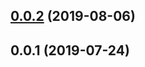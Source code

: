 <a name="0.0.2"></a>
## [0.0.2](https://github.com/tinper-bee/ac-split-button/compare/v0.0.1...v0.0.2) (2019-08-06)



<a name="0.0.1"></a>
## 0.0.1 (2019-07-24)



